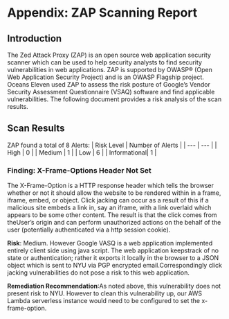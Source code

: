 # Appendix: ZAP Scanning Report

## Introduction 
The Zed Attack Proxy (ZAP) is an open source web application security scanner which can be used to help security analysts to find security 
vulnerabilities in web applications. ZAP is supported by OWASP® (Open Web Application Security Project) and is an OWASP Flagship project. 
Oceans Eleven used ZAP to assess the risk posture of Google’s Vendor Security Assessment Questionnaire (VSAQ) software and find applicable 
vulnerabilities. The following document provides a risk analysis of the scan results.

## Scan Results
ZAP found a total of 8 Alerts:
| Risk Level | Number of Alerts | 
| --- | --- |
| High | 0 |
| Medium | 1 | 
| Low | 6 |
| Informational| 1 |

### **Finding**: X-Frame-Options Header Not Set
The X-Frame-Option is a HTTP response header which tells the browser whether or not it should allow the website to be rendered within in a 
frame, iframe, embed, or object. Click jacking can occur as a result of this if a malicious site embeds a link in, say an iframe, with a link 
overlaid which appears to be some other content. The result is that the click comes from theUser’s origin and can perform unauthorized actions 
on the behalf of the user (potentially authenticated via a http session cookie).

**Risk**: Medium. 
However Google VASQ is a web application implemented entirely client side using java script. The web application keepstrack of no state or 
authentication; rather it exports it locally in the browser to a JSON object which is sent to NYU via PGP encrypted email.Correspondingly 
click jacking vulnerabilities do not pose a risk to this web application. 

**Remediation Recommendation**:As noted above, this vulnerability does not present risk to NYU. However to clean this vulnerability up, our AWS 
Lambda serverless instance would need to be configured to set the x-frame-option. 
